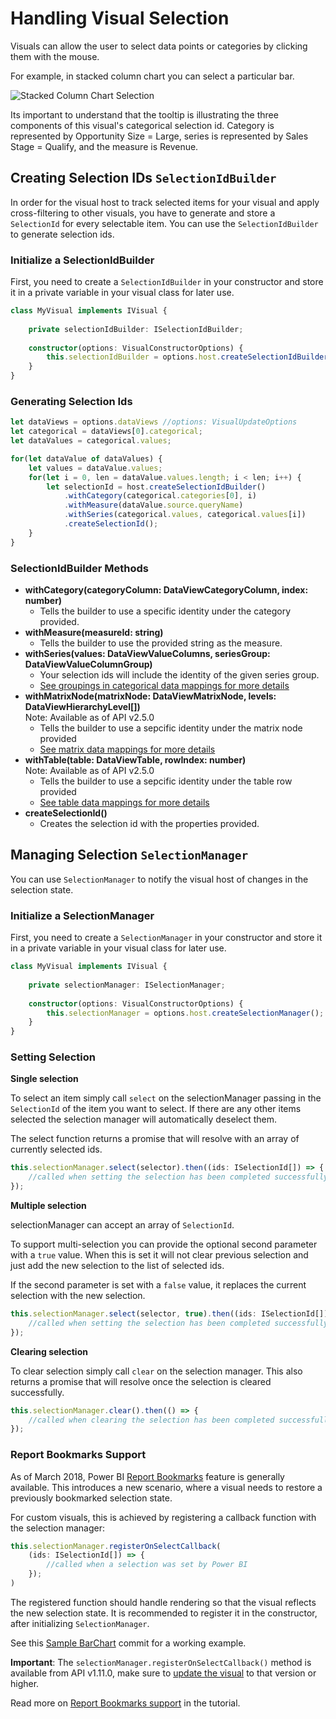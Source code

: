 # Handling Visual Selection

Visuals can allow the user to select data points or categories by clicking them with the mouse.

For example, in stacked column chart you can select a particular bar.

![Stacked Column Chart Selection](../images/StackedColumnSelectedBetter.png)

Its important to understand that the tooltip is illustrating the three components of this visual's categorical selection id. Category is represented by Opportunity Size = Large, series is represented by Sales Stage = Qualify, and the measure is Revenue. 

## Creating Selection IDs `SelectionIdBuilder`

In order for the visual host to track selected items for your visual and apply cross-filtering to other visuals, you have to generate and store a `SelectionId` for every selectable item. You can use the `SelectionIdBuilder` to generate selection ids.

### Initialize a SelectionIdBuilder

First, you need to create a `SelectionIdBuilder` in your constructor and store it in a private variable in your visual class for later use.

```typescript
class MyVisual implements IVisual {
    
    private selectionIdBuilder: ISelectionIdBuilder;
    
    constructor(options: VisualConstructorOptions) {
        this.selectionIdBuilder = options.host.createSelectionIdBuilder();
    }
}
```

### Generating Selection Ids

```typescript
let dataViews = options.dataViews //options: VisualUpdateOptions
let categorical = dataViews[0].categorical;
let dataValues = categorical.values;

for(let dataValue of dataValues) {
    let values = dataValue.values;
    for(let i = 0, len = dataValue.values.length; i < len; i++) {
        let selectionId = host.createSelectionIdBuilder()
            .withCategory(categorical.categories[0], i)
            .withMeasure(dataValue.source.queryName)
            .withSeries(categorical.values, categorical.values[i])
            .createSelectionId();
    }
}
```

### SelectionIdBuilder Methods
* **withCategory(categoryColumn: DataViewCategoryColumn, index: number)**
    * Tells the builder to use a specific identity under the category provided.
* **withMeasure(measureId: string)**
    * Tells the builder to use the provided string as the measure.
* **withSeries(values: DataViewValueColumns, seriesGroup: DataViewValueColumnGroup)**
    * Your selection ids will include the identity of the given series group. 
    * [See groupings in categorical data mappings for more details](../Capabilities/DataViewMappings.md)
* **withMatrixNode(matrixNode: DataViewMatrixNode, levels: DataViewHierarchyLevel[])**   
    Note: Available as of API v2.5.0
    * Tells the builder to use a sepcific identity under the matrix node provided 
    * [See matrix data mappings for more details](../Capabilities/DataViewMappings.md)
* **withTable(table: DataViewTable, rowIndex: number)**   
    Note: Available as of API v2.5.0
    * Tells the builder to use a sepcific identity under the table row provided
    * [See table data mappings for more details](../Capabilities/DataViewMappings.md)
* **createSelectionId()**
    * Creates the selection id with the properties provided.

## Managing Selection `SelectionManager`

You can use `SelectionManager` to notify the visual host of changes in the selection state. 

### Initialize a SelectionManager

First, you need to create a `SelectionManager` in your constructor and store it in a private variable in your visual class for later use.

```typescript
class MyVisual implements IVisual {
    
    private selectionManager: ISelectionManager;
    
    constructor(options: VisualConstructorOptions) {
        this.selectionManager = options.host.createSelectionManager();
    }
}
```

### Setting Selection

**Single selection**

To select an item simply call `select` on the selectionManager passing in the `SelectionId` of the item you want to select. If there are any other items selected the selection manager will automatically deselect them.

The select function returns a promise that will resolve with an array of currently selected ids.

```typescript
this.selectionManager.select(selector).then((ids: ISelectionId[]) => {
    //called when setting the selection has been completed successfully
});
```

**Multiple selection**

selectionManager can accept an array of `SelectionId`.

To support multi-selection you can provide the optional second parameter with a `true` value. When this is set it will not clear previous selection and just add the new selection to the list of selected ids.

If the second parameter is set with a `false` value, it replaces the current selection with the new selection.

```typescript
this.selectionManager.select(selector, true).then((ids: ISelectionId[]) => {
    //called when setting the selection has been completed successfully
});
```

**Clearing selection**

To clear selection simply call `clear` on the selection manager. This also returns a promise that will resolve once the selection is cleared successfully.

```typescript
this.selectionManager.clear().then(() => {
    //called when clearing the selection has been completed successfully
});
```
### Report Bookmarks Support
As of March 2018, Power BI [Report Bookmarks](https://powerbi.microsoft.com/en-us/blog/power-bi-desktop-october-2017-feature-summary/#bookmarking) feature is generally available. This introduces a new scenario, where a visual needs to restore a previously bookmarked selection state.

For custom visuals, this is achieved by registering a callback function with the selection manager:
```typescript
this.selectionManager.registerOnSelectCallback(
    (ids: ISelectionId[]) => {
        //called when a selection was set by Power BI
    });
)
```
The registered function should handle rendering so that the visual reflects the new selection state. It is recommended to register it in the constructor, after initializing `SelectionManager`.

See this [Sample BarChart](https://github.com/Microsoft/PowerBI-visuals-sampleBarChart/blob/937cf49a4d6fcc3e7e46b482e5cf44a737e9aece/src/barChart.ts#L173) commit for a working example.

**Important**: The `selectionManager.registerOnSelectCallback()` method is available from API v1.11.0, make sure to [update the visual](https://github.com/Microsoft/PowerBI-visuals/blob/master/tools/usage.md#updating-visuals-api) to that version or higher.

Read more on [Report Bookmarks support](https://github.com/Microsoft/PowerBI-visuals/blob/master/Tutorial/BookmarksSupport.md) in the tutorial.
